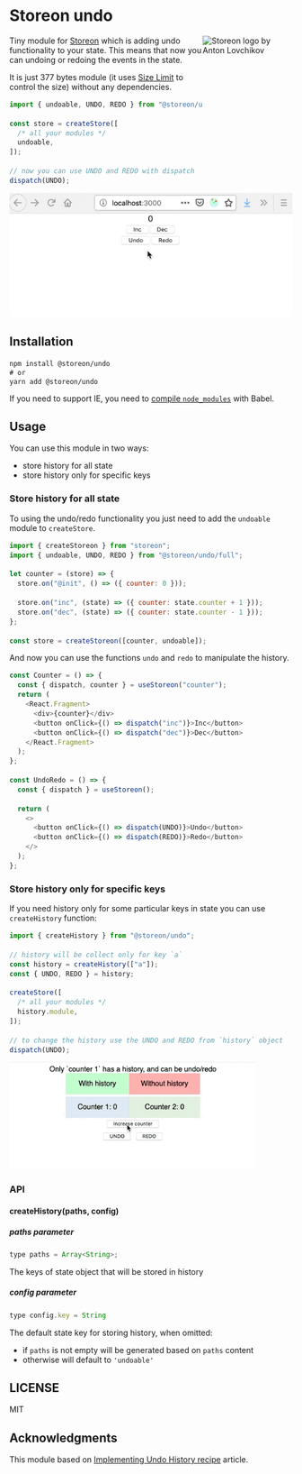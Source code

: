 # Storeon undo

<img src="https://storeon.github.io/storeon/logo.svg" align="right"
     alt="Storeon logo by Anton Lovchikov" width="160" height="142">

Tiny module for [Storeon] which is adding undo functionality to your state. This means that now you can undoing or redoing the events in the state.

It is just 377 bytes module (it uses [Size Limit] to control the size) without any dependencies.

[size limit]: https://github.com/ai/size-limit
[storeon]: https://github.com/storeon/storeon

```js
import { undoable, UNDO, REDO } from "@storeon/undo/full";

const store = createStore([
  /* all your modules */
  undoable,
]);

// now you can use UNDO and REDO with dispatch
dispatch(UNDO);
```

![Example of use the undo/redo functionality](example.gif)

## Installation

```
npm install @storeon/undo
# or
yarn add @storeon/undo
```

If you need to support IE, you need to [compile `node_modules`] with Babel.

[compile `node_modules`]: https://developer.epages.com/blog/coding/how-to-transpile-node-modules-with-babel-and-webpack-in-a-monorepo/

## Usage

You can use this module in two ways:

- store history for all state
- store history only for specific keys

### Store history for all state

To using the undo/redo functionality you just need to add the `undoable` module to `createStore`.

```js
import { createStoreon } from "storeon";
import { undoable, UNDO, REDO } from "@storeon/undo/full";

let counter = (store) => {
  store.on("@init", () => ({ counter: 0 }));

  store.on("inc", (state) => ({ counter: state.counter + 1 }));
  store.on("dec", (state) => ({ counter: state.counter - 1 }));
};

const store = createStoreon([counter, undoable]);
```

And now you can use the functions `undo` and `redo` to manipulate the history.

```js
const Counter = () => {
  const { dispatch, counter } = useStoreon("counter");
  return (
    <React.Fragment>
      <div>{counter}</div>
      <button onClick={() => dispatch("inc")}>Inc</button>
      <button onClick={() => dispatch("dec")}>Dec</button>
    </React.Fragment>
  );
};

const UndoRedo = () => {
  const { dispatch } = useStoreon();

  return (
    <>
      <button onClick={() => dispatch(UNDO)}>Undo</button>
      <button onClick={() => dispatch(REDO)}>Redo</button>
    </>
  );
};
```

### Store history only for specific keys

If you need history only for some particular keys in state you can use `createHistory` function:

```js
import { createHistory } from "@storeon/undo";

// history will be collect only for key `a`
const history = createHistory(["a"]);
const { UNDO, REDO } = history;

createStore([
  /* all your modules */
  history.module,
]);

// to change the history use the UNDO and REDO from `history` object
dispatch(UNDO);
```

![Example of history only for specific key](example_history.gif)

### API

#### createHistory(paths, config)

##### paths parameter

```js
type paths = Array<String>;
```

The keys of state object that will be stored in history

##### config parameter

```js
type config.key = String
```

The default state key for storing history, when omitted:

- if `paths` is not empty will be generated based on `paths` content
- otherwise will default to `'undoable'`

## LICENSE

MIT

## Acknowledgments

This module based on [Implementing Undo History recipe](https://redux.js.org/recipes/implementing-undo-history) article.
